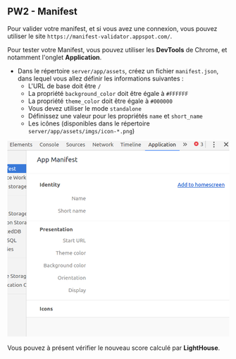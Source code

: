 ## PW2 - Manifest

Pour valider votre manifest, et si vous avez une connexion, vous pouvez utiliser le site `https://manifest-validator.appspot.com/`.

Pour tester votre Manifest, vous pouvez utiliser les **DevTools** de Chrome, et notamment l'onglet **Application**.

* Dans le répertoire `server/app/assets`, créez un fichier `manifest.json`, dans lequel vous allez définir les informations suivantes :
    * L'URL de base doit être `/`
    * La propriété `background_color` doit être égale à `#FFFFFF`
    * La propriété `theme_color` doit être égale à `#000000`
    * Vous devez utiliser le mode `standalone`
    * Définissez une valeur pour les propriétés `name` et `short_name`
    * Les icônes (disponibles dans le répertoire `server/app/assets/imgs/icon-*.png`)


![Chrome DevTools - Add tp Home Screen](/images/addtohomescreen.png)

Vous pouvez à présent vérifier le nouveau score calculé par **LightHouse**.